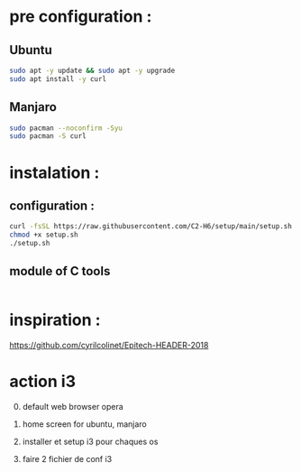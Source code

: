 
# pre configuration :

## Ubuntu
``` bash
sudo apt -y update && sudo apt -y upgrade
sudo apt install -y curl
```

## Manjaro
```bash
sudo pacman --noconfirm -Syu
sudo pacman -S curl
```

# instalation :

## configuration :
``` bash
curl -fsSL https://raw.githubusercontent.com/C2-H6/setup/main/setup.sh -o setup.sh
chmod +x setup.sh
./setup.sh
```

## module of C tools
``` bash

```

# inspiration :
https://github.com/cyrilcolinet/Epitech-HEADER-2018




# action i3

0. default web browser opera

4. home screen for ubuntu, manjaro
1. installer et setup i3 pour chaques os

5. faire 2 fichier de conf i3

